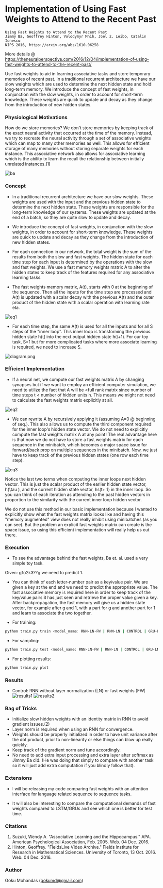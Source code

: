 # Implementation of Using Fast Weights to Attend to the Recent Past
```
Using Fast Weights to Attend to the Recent Past
Jimmy Ba, Geoffrey Hinton, Volodymyr Mnih, Joel Z. Leibo, Catalin Ionescu
NIPS 2016, https://arxiv.org/abs/1610.06258
```

More details @ https://theneuralperspective.com/2016/12/04/implementation-of-using-fast-weights-to-attend-to-the-recent-past/

Use fast weights to aid in learning associative tasks and store temporary memories of recent past. In a traditional recurrent architecture we have our slow weights which are used to determine the next hidden state and hold long-term memory. We introduce the concept of fast weights, in conjunction with the slow weights, in order to account for short-term knowledge. These weights are quick to update and decay as they change from the introduction of new hidden states. 

### Physiological Motivations

How do we store memories? We don't store memories by keeping track of the exact neural activity that occurred at the time of the memory. Instead, we try to recreate the neural activity through a set of associative weights which can map to many other memories as well. This allows for efficient storage of many memories without storing separate weights for each instance. This associative network also allows for associative learning which is the ability to learn the recall the relationship between initially unrelated instances.(1)

![ba](images/ba.png)

### Concept
- In a traditional recurrent architecture we have our slow weights. These weights are used with the input and the previous hidden state to determine the next hidden state. These weights are responsible for the long-term knowledge of our systems. These weights are updated at the end of a batch, so they are quite slow to update and decay.

- We introduce the concept of fast weights, in conjunction with the slow weights, in order to account for short-term knowledge. These weights are quick to update and decay as they change from the introduction of new hidden states. 

- For each connection in our network, the total weight is the sum of the results from both the slow and fast weights. The hidden state for each time step for each input is determined by the operations with the slow and fast weights. We use a fast memory weights matrix A to alter the hidden states to keep track of the features required for any associative learning tasks.

- The fast weights memory matrix, A(t), starts with 0 at the beginning of the sequence. Then all the inputs for the time step are processed and A(t) is updated with a scalar decay with the previous A(t) and the outer product of the hidden state with a scalar operation with learning rate eta.

![eq1](images/eq1.png)

- For each time step, the same A(t) is used for all the inputs and for all S steps of the "inner loop". This inner loop is transforming the previous hidden state h(t) into the next output hidden state h(t+1). For our toy task, S=1 but for more complicated tasks where more associate learning is required, we need to increase S.

![diagram.png](images/diagram1.png)

### Efficient Implementation

- If a neural net, we compute our fast weights matrix A by changing synapses but if we want to employ an efficient computer simulation, we need to utilize the fact that A will be <full rank matrix since number of time steps t < number of hidden units h. This means we might not need to calculate the fast weights matrix explicitly at all.

![eq2](images/eq2.png)

- We can rewrite A by recursively applying it (assuming A=0 @ beginning of seq.). This also allows us to compute the third component required for the inner loop's hidden state vector. We do not need to explicitly compute the fast weights matrix A at any point! The real advantage here is that now we do not have to store a fast weights matrix for each sequence in the minibatch, which becomes a major space issue for forward/back prop on multiple sequences in the minibatch. Now, we just have to keep track of the previous hidden states (one row each time step). 

![eq3](images/eq3.png)

Notice the last two terms when computing the inner loops next hidden vector. This is just the scalar product of the earlier hidden state vector, h(\tau ), and the current hidden state vector, hs(t+ 1) in the inner loop. So you can think of each iteration as attending to the past hidden vectors in proportion to the similarity with the current inner loop hidden vector. 

We do not use this method in our basic implementation because I wanted to explicitly show what the fast weights matrix looks like and having this "memory augmented" view does not really inhibit using minibatches (as you can see). But the problem an explicit fast weights matrix can create is the space issue, so using this efficient implementation will really help us out there.

### Execution

- To see the advantage behind the fast weights, Ba et. al. used a very simple toy task.

Given: g1o2k3??g we need to predict 1. 
- You can think of each letter-number pair as a key/value pair. We are given a key at the end and we need to predict the appropriate value. The fast associative memory is required here in order to keep track of the key/value pairs it has just seen and retrieve the proper value given a key. After backpropagation, the fast memory will give us a hidden state vector, for example after g and 1, with a part for g and another part for 1 and learn to associate the two together.

- For training:
```bash
python train.py train <model_name: RNN-LN-FW | RNN-LN | CONTROL | GRU-LN >
```
- For sampling:
```bash
python train.py test <model_name: RNN-LN-FW | RNN-LN | CONTROL | GRU-LN >
```
- For plotting results:
```bash
python train.py plot
```

### Results

- Control: RNN without layer normalization (LN) or fast weights (FW)
![results1](fw/loss.png)
![results2](fw/accuracy.png)

### Bag of Tricks

- Initialize slow hidden weights with an identity matrix in RNN to avoid gradient issues.(2)
- Layer norm is required when using an RNN for convergence.
- Weights should be properly initialized in order to have unit variance after the dot product, prior to non-linearity or else things can blow up really quickly.
- Keep track of the gradient norm and tune accordingly.
- No need to add extra input processing and extra layer after softmax as Jimmy Ba did. (He was doing that simply to compare with another task so it will just add extra computation if you blindly follow that).

### Extensions

- I will be releasing my code comparing fast weights with an attention interface for language related sequence to sequence tasks. 

- It will also be interesting to compare the computational demands of fast weights compared to LSTM/GRUs and see which one is better for test time.

### Citations

1. Suzuki, Wendy A. "Associative Learning and the Hippocampus." APA. American Psychological Association, Feb. 2005. Web. 04 Dec. 2016.
2. Hinton, Geoffrey. "FieldsLive Video Archive." Fields Institute for Research in Mathematical Sciences. University of Toronto, 13 Oct. 2016. Web. 04 Dec. 2016.

### Author
Goku Mohandas (gokumd@gmail.com)





